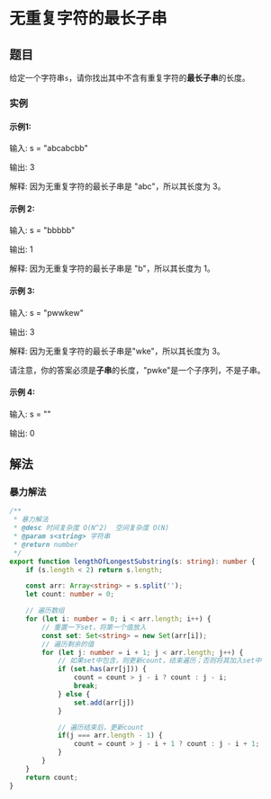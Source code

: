 # 无重复字符的最长子串

## 题目

给定一个字符串`s`，请你找出其中不含有重复字符的**最长子串**的长度。

### 实例
#### 示例1:
输入: s = "abcabcbb"

输出: 3

解释: 因为无重复字符的最长子串是 "abc"，所以其长度为 3。

#### 示例 2:

输入: s = "bbbbb"

输出: 1

解释: 因为无重复字符的最长子串是 "b"，所以其长度为 1。

#### 示例 3:

输入: s = "pwwkew"

输出: 3

解释: 因为无重复字符的最长子串是"wke"，所以其长度为 3。

请注意，你的答案必须是**子串**的长度，"pwke"是一个子序列，不是子串。

#### 示例 4:

输入: s = ""

输出: 0

## 解法

### 暴力解法
```typescript
/**
 * 暴力解法
 * @desc 时间复杂度 O(N^2)  空间复杂度 O(N)
 * @param s<string> 字符串
 * @return number
 */
export function lengthOfLongestSubstring(s: string): number {
    if (s.length < 2) return s.length;

    const arr: Array<string> = s.split('');
    let count: number = 0;

    // 遍历数组
    for (let i: number = 0; i < arr.length; i++) {
        // 重置一下set，将第一个值放入
        const set: Set<string> = new Set(arr[i]);
        // 遍历剩余的值
        for (let j: number = i + 1; j < arr.length; j++) {
            // 如果set中包含，则更新count，结束遍历；否则将其加入set中
            if (set.has(arr[j])) {
                count = count > j - i ? count : j - i;
                break;
            } else {
                set.add(arr[j])
            }

            // 遍历结束后，更新count
            if(j === arr.length - 1) {
                count = count > j - i + 1 ? count : j - i + 1;
            }
        }
    }
    return count;
}
```
